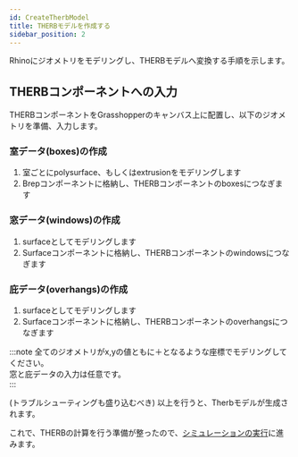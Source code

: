 ```yaml
---
id: CreateTherbModel
title: THERBモデルを作成する
sidebar_position: 2
---
```


Rhinoにジオメトリをモデリングし、THERBモデルへ変換する手順を示します。   

## THERBコンポーネントへの入力   
THERBコンポーネントをGrasshopperのキャンバス上に配置し、以下のジオメトリを準備、入力します。  
### 室データ(boxes)の作成  
1. 室ごとにpolysurface、もしくはextrusionをモデリングします  
2. Brepコンポーネントに格納し、THERBコンポーネントのboxesにつなぎます  

### 窓データ(windows)の作成  
1. surfaceとしてモデリングします   
2. Surfaceコンポーネントに格納し、THERBコンポーネントのwindowsにつなぎます  

### 庇データ(overhangs)の作成  
1. surfaceとしてモデリングします   
2. Surfaceコンポーネントに格納し、THERBコンポーネントのoverhangsにつなぎます  

:::note
全てのジオメトリがx,yの値ともに＋となるような座標でモデリングしてください。  
窓と庇データの入力は任意です。  
:::


(トラブルシューティングも盛り込むべき)
以上を行うと、Therbモデルが生成されます。

これで、THERBの計算を行う準備が整ったので、[シミュレーションの実行](./RunSimulation.md)に進みます。  
